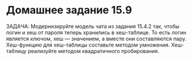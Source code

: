 # Домашнее задание 15.9

ЗАДАЧА:
Модернизируйте модель чата из задания 15.4.2 так, чтобы логин и хеш от пароля теперь хранились в хеш-таблице.
То есть логин является ключом, хеш — значением, а вместе они составляются пару. 
Хеш-функцию для хеш-таблицы составьте методом умножения. Хеш-таблицу реализуйте методом квадратичного пробирования.
